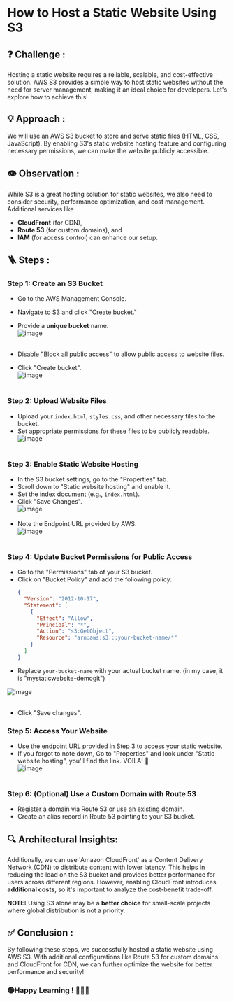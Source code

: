 # How to Host a Static Website Using S3

## ❓ Challenge :
Hosting a static website requires a reliable, scalable, and cost-effective solution. AWS S3 provides a simple way to host static websites without the need for server management, making it an ideal choice for developers. Let's explore how to achieve this!

## 💡 Approach :
We will use an AWS S3 bucket to store and serve static files (HTML, CSS, JavaScript). By enabling S3's static website hosting feature and configuring necessary permissions, we can make the website publicly accessible.

## 👁 Observation :
While S3 is a great hosting solution for static websites, we also need to consider security, performance optimization, and cost management. Additional services like 
- <b>CloudFront</b> (for CDN), <br>
- <b>Route 53</b> (for custom domains), and <br>
- <b>IAM</b> (for access control) can enhance our setup.

## 🪜 Steps :

### Step 1: Create an S3 Bucket
- Go to the AWS Management Console.
- Navigate to S3 and click "Create bucket."
- Provide a <b>unique bucket</b> name.<br>
  ![image](https://github.com/user-attachments/assets/18133cee-36d3-4a69-8a28-766c1d48cb69)<br><br>

- Disable "Block all public access" to allow public access to website files.
- Click "Create bucket".<br>
 ![image](https://github.com/user-attachments/assets/c2cce12d-1f4f-4519-8eee-0e05b8c7e2fb)<br><br>

### Step 2: Upload Website Files
- Upload your `index.html`, `styles.css`, and other necessary files to the bucket.
- Set appropriate permissions for these files to be publicly readable.<br>
  ![image](https://github.com/user-attachments/assets/2cebaf0e-f577-4eb7-86fe-3df99a578c9e)<br><br>


### Step 3: Enable Static Website Hosting
- In the S3 bucket settings, go to the "Properties" tab.
- Scroll down to "Static website hosting" and enable it.
- Set the index document (e.g., `index.html`).
- Click "Save Changes".<br>
![image](https://github.com/user-attachments/assets/21e42c90-744f-4361-a4c1-55fe3e776e99)<br><br>
- Note the Endpoint URL provided by AWS.<br>
![image](https://github.com/user-attachments/assets/d95124a4-009d-4460-b245-d4a719cd1824)<br><br>


### Step 4: Update Bucket Permissions for Public Access
- Go to the "Permissions" tab of your S3 bucket.
- Click on "Bucket Policy" and add the following policy:
  ```json
  {
    "Version": "2012-10-17",
    "Statement": [
      {
        "Effect": "Allow",
        "Principal": "*",
        "Action": "s3:GetObject",
        "Resource": "arn:aws:s3:::your-bucket-name/*"
      }
    ]
  }
  ```
- Replace `your-bucket-name` with your actual bucket name. (in my case, it is "mystaticwebsite-demogit")<br>

![image](https://github.com/user-attachments/assets/fe845e4b-5e38-40b0-bbe9-95b8efcfebb9)<br><br>

- Click "Save changes".
  
### Step 5: Access Your Website
- Use the endpoint URL provided in Step 3 to access your static website.
- If you forgot to note down, Go to "Properties" and look under "Static website hosting", you'll find the link.  VOILA! 🎉<br>
  ![image](https://github.com/user-attachments/assets/ba3acc2f-51b4-40d2-8dba-c40cacd7dde4)<br><br>


### Step 6: (Optional) Use a Custom Domain with Route 53
- Register a domain via Route 53 or use an existing domain.
- Create an alias record in Route 53 pointing to your S3 bucket.


## 🔍 Architectural Insights:
Additionally, we can use 'Amazon CloudFront' as a Content Delivery Network (CDN) to distribute content with lower latency. This helps in reducing the load on the S3 bucket and provides better performance for users across different regions. However, enabling CloudFront introduces <b>additional costs</b>, so it's important to analyze the cost-benefit trade-off. 

<b>NOTE:</b> Using S3 alone may be a **better choice** for small-scale projects where global distribution is not a priority.


## ✅ Conclusion :
By following these steps, we successfully hosted a static website using AWS S3. With additional configurations like Route 53 for custom domains and CloudFront for CDN, we can further optimize the website for better performance and security!

<h3> 🟢Happy Learning ! 🥁🙌🫶 </h3>



